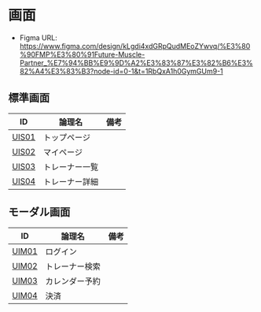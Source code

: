 # 画面

* Figma URL: https://www.figma.com/design/kLgdi4xdGRpQudMEoZYwvq/%E3%80%90FMP%E3%80%91Future-Muscle-Partner_%E7%94%BB%E9%9D%A2%E3%83%87%E3%82%B6%E3%82%A4%E3%83%B3?node-id=0-1&t=1RbQxA1h0GymGUm9-1

## 標準画面

| ID           | 論理名      | 備考 |
|--------------|----------|----|
| [UIS01](UIS01) | トップページ   |    |
| [UIS02](UIS02) | マイページ    |    |
| [UIS03](UIS03) | トレーナー一覧  |    |
| [UIS04](UIS04) | トレーナー詳細  |    |

## モーダル画面

| ID           | 論理名      | 備考 |
|--------------|----------|----|
| [UIM01](UIM01) | ログイン   |    |
| [UIM02](UIM02) | トレーナー検索    |    |
| [UIM03](UIM03) | カレンダー予約  |    |
| [UIM04](UIM04) | 決済  |    |

